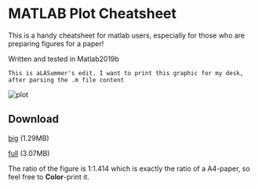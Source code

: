 # MATLAB Plot Cheatsheet

This is a handy cheatsheet for matlab users, especially for those who are preparing figures for a paper!

Written and tested in Matlab2019b


`This is aLASummer's edit. I want to print this graphic for my desk, after parsing the .m file content` 


![plot](http://home.ustc.edu.cn/~pjer1316/img/cheatsheet_web.png)


## Download

[big](http://home.ustc.edu.cn/~pjer1316/img/cheatsheet_large.png) (1.29MB)

[full](http://home.ustc.edu.cn/~pjer1316/img/cheatsheet_huge.png) (3.07MB)

The ratio of the figure is 1:1.414 which is exactly the ratio of a A4-paper, so feel free to **Color**-print it.

